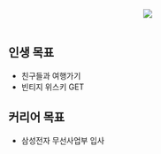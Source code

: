 <div align=center>
	<img src="https://capsule-render.vercel.app/api?type=cylinder&color=d1dfe8&height=200&section=header&text=나의%20목표&fontSize=90" />
</div><br>

## 인생 목표
* 친구들과 여행가기
* 빈티지 위스키 GET

## 커리어 목표
* 삼성전자 무선사업부 입사